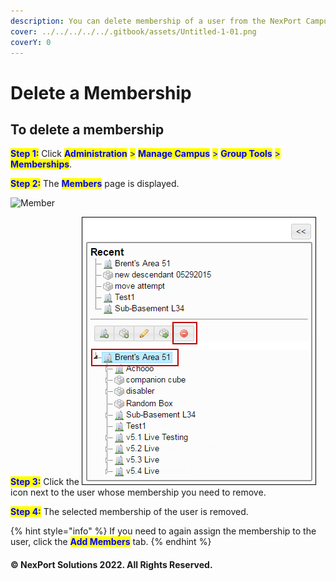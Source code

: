 ```yaml
---
description: You can delete membership of a user from the NexPort Campus.
cover: ../../../../../.gitbook/assets/Untitled-1-01.png
coverY: 0
---
```


# Delete a Membership

## **To delete a membership**

<mark style="color:blue;">**Step 1:**</mark> Click <mark style="color:blue;">**Administration**</mark> <mark style="color:blue;">></mark> <mark style="color:blue;">**Manage Campus**</mark> <mark style="color:blue;">></mark> <mark style="color:blue;">**Group Tools**</mark> <mark style="color:blue;">></mark> <mark style="color:blue;">**Memberships**</mark>.

<mark style="color:blue;">**Step 2:**</mark> The <mark style="color:blue;">**Members**</mark> page is displayed.

![Member](../../../../../.gitbook/assets/Member\_Delete\_550x151.png)

<mark style="color:blue;">**Step 3:**</mark> Click the ![](../../../../../.gitbook/assets/Delete.png) icon next to the user whose membership you need to remove.

<mark style="color:blue;">**Step 4:**</mark> The selected membership of the user is removed.

{% hint style="info" %}
If you need to again assign the membership to the user, click the <mark style="color:blue;">**Add Members**</mark> tab.
{% endhint %}

#### © NexPort Solutions 2022. All Rights Reserved.

